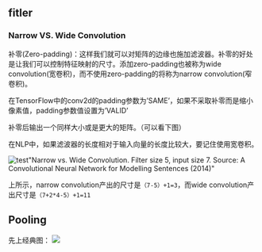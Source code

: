 ## fitler

### Narrow VS. Wide Convolution

补零(Zero-padding)：这样我们就可以对矩阵的边缘也施加滤波器。补零的好处是让我们可以控制特征映射的尺寸。添加zero-padding也被称为wide convolution(宽卷积)，而不使用zero-padding的将称为narrow convolution(窄卷积)。 

在TensorFlow中的conv2d的padding参数为’SAME’，如果不采取补零而是缩小像素值，padding参数值设置为’VALID’

补零后输出一个同样大小或是更大的矩阵。（可以看下图）

在NLP中，如果滤波器的长度相对于输入向量的长度比较大，要记住使用宽卷积。

![test](http://7xiuu0.com1.z0.glb.clouddn.com/18-4-10/4187490.jpg)"Narrow vs. Wide Convolution. Filter size 5, input size 7. Source: A Convolutional Neural Network for Modelling Sentences (2014)"

上所示，narrow convolution产出的尺寸是`（7-5）+1=3`，而wide convolution产出尺寸是`（7+2*4-5）+1=11`

## Pooling

先上经典图：
![](http://7xiuu0.com1.z0.glb.clouddn.com/18-4-10/27365549.jpg)

